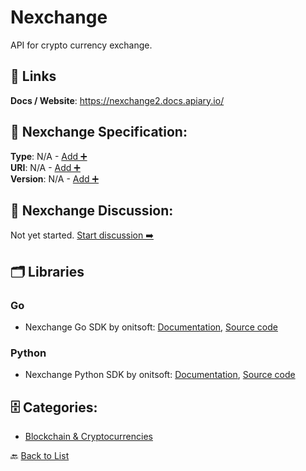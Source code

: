 # Nexchange

API for crypto currency exchange.

##  🔗 Links
**Docs / Website**: https://nexchange2.docs.apiary.io/

## 🧬 Nexchange Specification:
**Type**: N/A - [Add ➕](https://github.com/apis-list/apis-list/edit/main/apis.yaml#L13342)  
**URI**: N/A - [Add ➕](https://github.com/apis-list/apis-list/edit/main/apis.yaml#L13342)  
**Version**: N/A - [Add ➕](https://github.com/apis-list/apis-list/edit/main/apis.yaml#L13342)

## 💬 Nexchange Discussion:
Not yet started. [Start discussion ➡️](https://github.com/apis-list/apis-list/discussions/new)

## 🗂️ Libraries
### Go
- Nexchange Go SDK by onitsoft: [Documentation](https://github.com/onitsoft/nexchange-sdk-go/blob/master/README.md), [Source code](https://github.com/onitsoft/nexchange-sdk-go)
### Python
- Nexchange Python SDK by onitsoft: [Documentation](https://github.com/onitsoft/nexchange-sdk-python/blob/master/README.md), [Source code](https://github.com/onitsoft/nexchange-sdk-python)


## 🗄️ Categories:
- [Blockchain & Cryptocurrencies](https://github.com/apis-list/apis-list#blockchain--cryptocurrencies-)

🔙  [Back to List](https://github.com/apis-list/apis-list)
